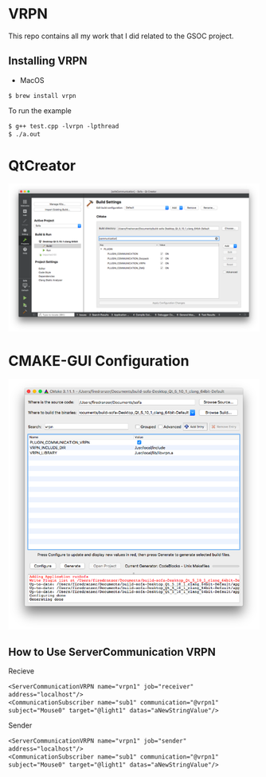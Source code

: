 # VRPN 
This repo contains all my work that I did related to the GSOC project.

## Installing VRPN

* MacOS

```
$ brew install vrpn
```
To run the example
```
$ g++ test.cpp -lvrpn -lpthread
$ ./a.out
```

# QtCreator

![cmake](images/plugin.png)

# CMAKE-GUI Configuration

![cmake](images/cmake.png)

## How to Use ServerCommunication VRPN

Recieve

```
<ServerCommunicationVRPN name="vrpn1" job="receiver" address="localhost"/>
<CommunicationSubscriber name="sub1" communication="@vrpn1" subject="Mouse0" target="@light1" datas="aNewStringValue"/>
```

Sender

```
<ServerCommunicationVRPN name="vrpn1" job="sender" address="localhost"/>
<CommunicationSubscriber name="sub1" communication="@vrpn1" subject="Mouse0" target="@light1" datas="aNewStringValue"/>
```